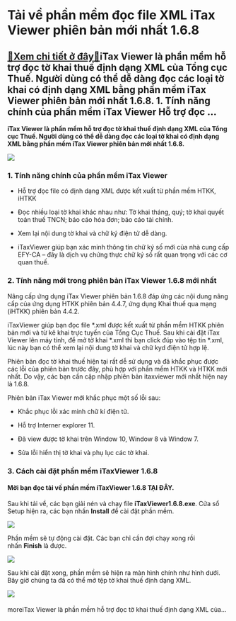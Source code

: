 Tải về phần mềm đọc file XML iTax Viewer phiên bản mới nhất 1.6.8
=================================================================

[:gift:Xem chi tiết ở đây:gift:](https://hddtvn.com/tai-ve-phan-mem-doc-file-xml-itax-viewer-phien-ban-moi-nhat-1-6-8/)iTax Viewer là phần mềm hỗ trợ đọc tờ khai thuế định dạng XML của Tổng cục Thuế. Người dùng có thể dễ dàng đọc các loại tờ khai có định dạng XML bằng phần mềm iTax Viewer phiên bản mới nhất 1.6.8. 1. Tính năng chính của phần mềm iTax Viewer Hỗ trợ đọc …
-------------------------------------------------------------------------------------------------------------------------------------------------------------------------------------------------------------------------------------------------------------

**iTax Viewer là phần mềm hỗ trợ đọc tờ khai thuế định dạng XML của Tổng cục Thuế. Người dùng có thể dễ dàng đọc các loại tờ khai có định dạng XML bằng phần mềm iTax Viewer phiên bản mới nhất 1.6.8.**


![](https://hddtvn.com/wp-content/uploads/2021/01/51-1-1.png)


### 1. Tính năng chính của phần mềm iTax Viewer




* Hỗ trợ đọc file có định dạng XML được kết xuất từ phần mềm HTKK, iHTKK

* Đọc nhiều loại tờ khai khác nhau như: Tờ khai tháng, quý; tờ khai quyết toán thuế TNCN; báo cáo hóa đơn; báo cáo tài chính.

* Xem lại nội dung tờ khai và chữ ký điện tử dễ dàng.

* iTaxViewer giúp bạn xác minh thông tin chữ ký số mới của nhà cung cấp EFY-CA – đây là dịch vụ chứng thực chữ ký số rất quan trọng với các cơ quan thuế.



### 2. Tính năng mới trong phiên bản iTax Viewer 1.6.8 mới nhất


Nâng cấp ứng dụng iTax Viewer phiên bản 1.6.8 đáp ứng các nội dung nâng cấp của ứng dụng HTKK phiên bản 4.4.7, ứng dụng Khai thuế qua mạng (iHTKK) phiên bản 4.4.2.


iTaxViewer giúp bạn đọc file *.xml được kết xuất từ phần mềm HTKK phiên bản mới và từ kê khai trực tuyến của Tổng Cục Thuế. Sau khi cài đặt iTax Viewer lên máy tính, để mở tờ khai *.xml thì bạn click đúp vào tệp tin *.xml, lúc này bạn có thể xem lại nội dung tờ khai và chữ kyd điện tử hợp lệ.


Phiên bản đọc tờ khai thuế hiện tại rất dễ sử dụng và đã khắc phục được các lỗi của phiên bản trước đây, phù hợp với phần mềm HTKK và HTKK mới nhất. Do vậy, các bạn cần cập nhập phiên bản itaxviewer mới nhất hiện nay là 1.6.8.


Phiên bản iTax Viewer mới khắc phục một số lỗi sau:




* Khắc phục lỗi xác minh chữ kí điện tử.

* Hỗ trợ Interner explorer 11.

* Đã view được tờ khai trên Window 10, Window 8 và Window 7.

* Sửa lỗi hiển thị tờ khai và phụ lục các tờ khai.



### 3. Cách cài đặt phần mềm iTaxViewer 1.6.8


#### **Mời bạn đọc tải về phần mềm iTaxViewer 1.6.8** **TẠI ĐÂY**.


Sau khi tải về, các bạn giải nén và chạy file **iTaxViewer1.6.8.exe**. Cửa sổ Setup hiện ra, các bạn nhấn **Install** để cài đặt phần mềm.


![](https://hddtvn.com/wp-content/uploads/2021/01/48-1.png)


Phần mềm sẽ tự động cài đặt. Các bạn chỉ cần đợi chạy xong rồi nhấn **Finish** là được.


![](https://hddtvn.com/wp-content/uploads/2021/01/49-1.png)


Sau khi cài đặt xong, phần mềm sẽ hiện ra màn hình chính như hình dưới. Bây giờ chúng ta đã có thể mở tệp tờ khai thuế định dạng XML.


![](https://hddtvn.com/wp-content/uploads/2021/01/50-1.png)


#### 


moreiTax Viewer là phần mềm hỗ trợ đọc tờ khai thuế định dạng XML của…

